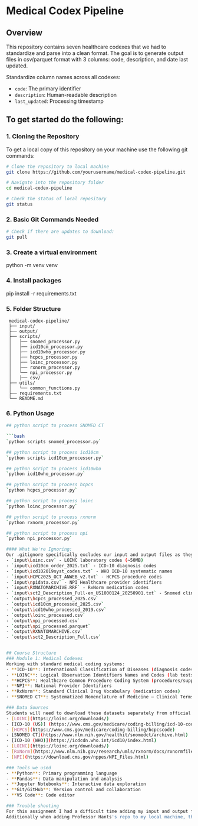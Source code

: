 # Medical Codex Pipeline

## Overview
This repository contains seven healthcare codexes that we had to standardize and parse into a clean format. The goal is to generate output files in csv/parquet format with 3 columns: code, description, and date last updated. 

Standardize column names across all codexes:
- `code`: The primary identifier
- `description`: Human-readable description
- `last_updated`: Processing timestamp

## To get started do the following:

### 1. Cloning the Repository
To get a local copy of this repository on your machine use the following git commands:

```bash
# Clone the repository to local machine
git clone https://github.com/yourusername/medical-codex-pipeline.git

# Navigate into the repository folder
cd medical-codex-pipeline

# Check the status of local repository
git status
```

### 2. Basic Git Commands Needed
```bash
# Check if there are updates to download: 
git pull
```
### 3. Create a virtual environment
python -m venv venv

### 4. Install packages
pip install -r requirements.txt

### 5. Folder Structure
  ```
   medical-codex-pipeline/
   ├── input/
   ├── output/
   ├── scripts/
   │   ├── snomed_processor.py
   │   ├── icd10cm_processor.py
   │   ├── icd10who_processor.py
   │   ├── hcpcs_processor.py
   │   ├── loinc_processor.py
   │   ├── rxnorm_processor.py
   │   └── npi_processor.py
   │   ├── csv/
   ├── utils/
   │   └── common_functions.py
   ├── requirements.txt
   └── README.md

```
### 6. Python Usage 
```bash 
## python script to process SNOMED CT

```bash
`python scripts snomed_processor.py`

## python script to process icd10cm 
`python scripts icd10cm_processor.py`

## python script to process icd10who
`python icd10who_processor.py`

## python script to process hcpcs
`python hcpcs_processor.py`

## python script to process loinc
`python loinc_processor.py`

## python script to process rxnorm
`python rxnorm_processor.py`

## python script to process npi
`python npi_processor.py`

#### What We're Ignoring:
Our .gitignore specifically excludes our input and output files as they are large:
- `input\Loinc.csv` - LOINC laboratory codes (~50MB)
- `input\icd10cm_order_2025.txt` - ICD-10 diagnosis codes
- `input\icd102019syst_codes.txt` - WHO ICD-10 systematic names
- `input\HCPC2025_OCT_ANWEB_v2.txt` - HCPCS procedure codes
- `input\npidata.csv` - NPI Healthcare provider identifiers
- `input\RXNATOMARCHIVE.RRF` - RxNorm medication codes
- `input\sct2_Description_Full-en_US1000124_20250901.txt` - Snomed clinical terminology codes
- `output\hcpcs_processed_2025.csv` 
- `output\icd10cm_processed_2025.csv`
- `output\icd10who_processed_2019.csv`
- `output\loinc_processed.csv`
- `output\npi_processed.csv`
- `output\npi_processed.parquet`
- `output\RXNATOMARCHIVE.csv`
- `output\sct2_Description_Full.csv`


## Course Structure
### Module 1: Medical Codexes
Working with standard medical coding systems:
- **ICD-10**: International Classification of Diseases (diagnosis codes)
- **LOINC**: Logical Observation Identifiers Names and Codes (lab tests)
- **HCPCS**: Healthcare Common Procedure Coding System (procedures/supplies)
- **NPI**: National Provider Identifiers
- **RxNorm**: Standard Clinical Drug Vocabulary (medication codes)
- **SNOMED CT**: Systematized Nomenclature of Medicine – Clinical Terms

### Data Sources
Students will need to download these datasets separately from official sources:
- [LOINC](https://loinc.org/downloads/)
- [ICD-10 (US)] (https://www.cms.gov/medicare/coding-billing/icd-10-codes)
- [HCPCS](https://www.cms.gov/medicare/coding-billing/hcpcscode)
- [SNOMED CT](https://www.nlm.nih.gov/healthit/snomedct/archive.html)
- [ICD-10 (WHO)](https://icdcdn.who.int/icd10/index.html)
- [LOINC](https://loinc.org/downloads/)
- [RxNorm](https://www.nlm.nih.gov/research/umls/rxnorm/docs/rxnormfiles.html)
- [NPI](https://download.cms.gov/nppes/NPI_Files.html)

### Tools we used 
- **Python**: Primary programming language
- **Pandas**: Data manipulation and analysis
- **Jupyter Notebooks**: Interactive data exploration
- **Git/GitHub**: Version control and collaboration
- **VS Code**: Code editor

### Trouble shooting
For this assignment I had a difficult time adding my input and output files to gitignore. Even tho I added all of my input and output files to gitignore two files still remain. 
Additionally when adding Professor Hants's repo to my local machine, the HHA 507-2025 is also being shown in my VS code and github repo. I don't tried putting it into my gitignore file but that did not work. 

